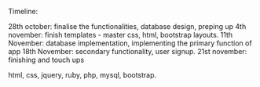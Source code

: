 Timeline:

28th october: finalise the functionalities, database design, preping up
4th november: finish templates - master css, html, bootstrap layouts.
11th November: database implementation, implementing the primary function of app
18th November: secondary functionality,  user signup.
21st november: finishing and touch ups


html, css, jquery, ruby, php, mysql, bootstrap.
